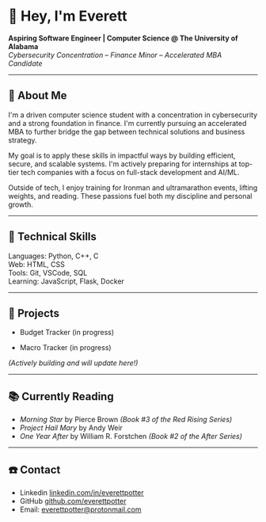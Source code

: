 # 👋 Hey, I'm Everett

**Aspiring Software Engineer | Computer Science @ The University of Alabama**  
*Cybersecurity Concentration – Finance Minor – Accelerated MBA Candidate*

---

## 🦌 About Me

I'm a driven computer science student with a concentration in cybersecurity and a strong foundation in finance. I'm currently pursuing an accelerated MBA to further bridge the gap between technical solutions and business strategy.

My goal is to apply these skills in impactful ways by building efficient, secure, and scalable systems. I'm actively preparing for internships at top-tier tech companies with a focus on full-stack development and AI/ML.

Outside of tech, I enjoy training for Ironman and ultramarathon events, lifting weights, and reading. These passions fuel both my discipline and personal growth.

---

## 👾 Technical Skills

Languages: Python, C++, C  
Web: HTML, CSS  
Tools: Git, VSCode, SQL  
Learning: JavaScript, Flask, Docker

---

## 🚀 Projects

- Budget Tracker (in progress)

- Macro Tracker (in progress)

*(Actively building and will update here!)*

---

## 📚 Currently Reading 

- *Morning Star* by Pierce Brown *(Book #3 of the Red Rising Series)*
- *Project Hail Mary* by Andy Weir
- *One Year After* by William R. Forstchen *(Book #2 of the After Series)*

---

## ☎️ Contact

- Linkedin [linkedin.com/in/everettpotter](https://www.linkedin.com/in/everettpotter)
- GitHub [github.com/everettpotter](https://github.com/everettpotter)
- Email: everettpotter@protonmail.com
